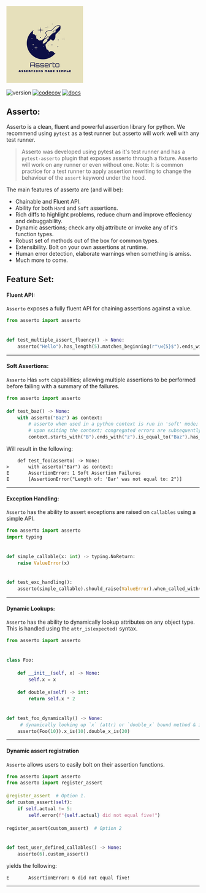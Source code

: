 ![Asserto](.github/images/logo.png)

![version](https://img.shields.io/pypi/v/asserto?color=%2342f54b&label=asserto&style=flat-square)
[![codecov](https://codecov.io/gh/symonk/asserto/branch/main/graph/badge.svg)](https://codecov.io/gh/symonk/asserto)
[![docs](https://img.shields.io/badge/documentation-online-brightgreen.svg)](https://symonk.github.io/asserto/)

## Asserto:

Asserto is a clean, fluent and powerful assertion library for python.  We recommend using `pytest` as a test
runner but asserto will work well with any test runner.

>Asserto was developed using pytest as it's test runner and has a `pytest-asserto` plugin that exposes asserto
>through a fixture.  Asserto will work on any runner or even without one.  Note: It is common practice for a
>test runner to apply assertion rewriting to change the behaviour of the `assert` keyword under the hood.

The main features of asserto are (and will be):

+ Chainable and Fluent API.
+ Ability for both `Hard` and `Soft` assertions.
+ Rich diffs to highlight problems, reduce churn and improve effeciency and debuggability.
+ Dynamic assertions; check any obj attribute or invoke any of it's function types.
+ Robust set of methods out of the box for common types.
+ Extensibility.  Bolt on your own assertions at runtime.
+ Human error detection, elaborate warnings when something is amiss.
+ Much more to come.


## Feature Set:

#### Fluent API:

`Asserto` exposes a fully fluent API for chaining assertions against a value.

```python
from asserto import asserto


def test_multiple_assert_fluency() -> None:
    asserto("Hello").has_length(5).matches_beginning(r"\w{5}$").ends_with("lo").starts_with("Hel")
```

----

#### Soft Assertions:


`Asserto` Has `soft` capabilities; allowing multiple assertions to be performed before failing with a
summary of the failures.

```python
from asserto import asserto

def test_baz() -> None:
    with asserto("Baz") as context:
        # asserto when used in a python context is run in 'soft' mode;
        # upon exiting the context; congregated errors are subsequently raised (if any)
        context.starts_with("B").ends_with("z").is_equal_to("Baz").has_length(2)  # Ends in a failure.
```

Will result in the following:

```shell
    def test_foo(asserto) -> None:
>       with asserto("Bar") as context:
E       AssertionError: 1 Soft Assertion Failures
E       [AssertionError("Length of: 'Bar' was not equal to: 2")]
```

-----

#### Exception Handling:

`Asserto` has the ability to assert exceptions are raised on `callables` using a simple API.

```python
from asserto import asserto
import typing


def simple_callable(x: int) -> typing.NoReturn:
    raise ValueError(x)


def test_exc_handling():
    asserto(simple_callable).should_raise(ValueError).when_called_with(x=25)
```

-----

#### Dynamic Lookups:

`Asserto` has the ability to dynamically lookup attributes on any object type.  This is
handled using the `attr_is(expected)` syntax.

```python
from asserto import asserto


class Foo:

    def __init__(self, x) -> None:
        self.x = x

    def double_x(self) -> int:
        return self.x * 2


def test_foo_dynamically() -> None:
     # dynamically looking up `x` (attr) or `double_x` bound method & invoking it!
    asserto(Foo(10)).x_is(10).double_x_is(20) 
```

-----

#### Dynamic assert registration

`Asserto` allows users to easily bolt on their assertion functions.

```python
from asserto import asserto
from asserto import register_assert

@register_assert  # Option 1.
def custom_assert(self):
    if self.actual != 5:
        self.error(f"{self.actual} did not equal five!")
        
register_assert(custom_assert)  # Option 2
        
        
def test_user_defined_callables() -> None:
    asserto(6).custom_assert()
```

yields the following:

```console
E       AssertionError: 6 did not equal five!
```

-----
